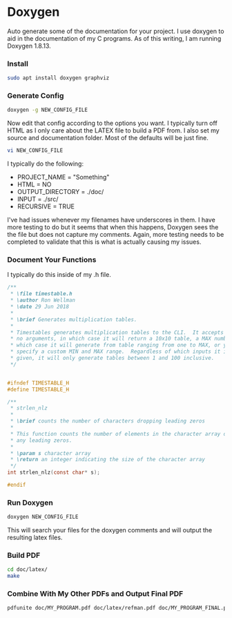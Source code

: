 # Doxygen
Auto generate some of the documentation for your project.  I use doxygen to aid in the documentation of my C programs.  As of this writing, I am running Doxygen 1.8.13.

### Install
```bash
sudo apt install doxygen graphviz
```

### Generate Config
```bash
doxygen -g NEW_CONFIG_FILE
```

Now edit that config according to the options you want.  I typically turn off HTML as I only care about the LATEX file to build a PDF from. I also set my source and documentation folder.  Most of the defaults will be just fine.

```bash
vi NEW_CONFIG_FILE
```
I typically do the following:
 - PROJECT_NAME     = "Something"
 - HTML             = NO
 - OUTPUT_DIRECTORY = ./doc/
 - INPUT            = ./src/
 - RECURSIVE        = TRUE

I've had issues whenever my filenames have underscores in them.  I have more testing to do but it seems that when this happens, Doxygen sees the the file but does not capture my comments. Again, more testing needs to be completed to validate that this is what is actually causing my issues.

### Document Your Functions
I typically do this inside of my .h file.
```c
/**
 * \file timestable.h
 * \author Ron Wellman
 * \date 29 Jun 2018
 *
 * \brief Generates multiplication tables.
 *
 * Timestables generates multiplication tables to the CLI.  It accepts either
 * no arguments, in which case it will return a 10x10 table, a MAX number in
 * which case it will generate from table ranging from one to MAX, or you can
 * specify a custom MIN and MAX range.  Regardless of which inputs it is
 * given, it will only generate tables between 1 and 100 inclusive.
 */


#ifndef TIMESTABLE_H
#define TIMESTABLE_H

/**
 * strlen_nlz
 *
 * \brief counts the number of characters dropping leading zeros
 *
 * This function counts the number of elements in the character array dropping
 * any leading zeros.
 *
 * \param s character array
 * \return an integer indicating the size of the character array
 */
int strlen_nlz(const char* s);

#endif
```

### Run Doxygen
```bash
doxygen NEW_CONFIG_FILE
```
This will search your files for the doxygen comments and will output the resulting latex files.

### Build PDF
```bash
cd doc/latex/
make
```

### Combine With My Other PDFs and Output Final PDF
```bash
pdfunite doc/MY_PROGRAM.pdf doc/latex/refman.pdf doc/MY_PROGRAM_FINAL.pdf
```

